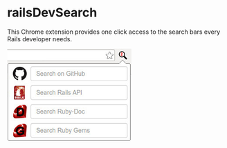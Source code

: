 railsDevSearch
==============

This Chrome extension provides one click access to the search bars every Rails developer needs.

![Alt text](/images/view.jpg "Optional title")
